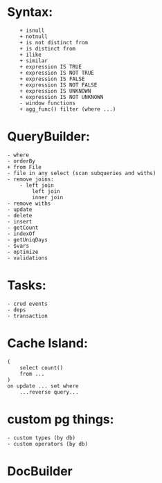 # Syntax:
		+ isnull
		+ notnull
		+ is not distinct from
        + is distinct from
		+ ilike
		+ similar
		+ expression IS TRUE
		+ expression IS NOT TRUE
		+ expression IS FALSE
		+ expression IS NOT FALSE
		+ expression IS UNKNOWN
		+ expression IS NOT UNKNOWN
		- window functions
        + agg_func() filter (where ...)

# QueryBuilder:
    - where
    - orderBy
    + from File
    - file in any select (scan subqueries and withs)
    - remove joins:
        - left join
            left join
            inner join
    - remove withs
    - update
    - delete
    - insert
    - getCount
    - indexOf
    - getUniqDays
    - $vars
    - optimize
    - validations

# Tasks:
    - crud events
    - deps
    - transaction

# Cache Island:
    (
        select count()
        from ...
    )
    on update ... set where
        ...reverse query...

# custom pg things:
    - custom types (by db)
    - custom operators (by db)

# DocBuilder
